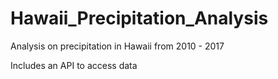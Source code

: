 # Hawaii_Precipitation_Analysis
Analysis on precipitation in Hawaii from 2010 - 2017

Includes an API to access data
